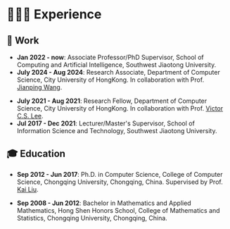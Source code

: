 # 👨🏻‍💻 Experience

## 💼 Work

- **Jan 2022 - now**: Associate Professor/PhD Supervisor, School of Computing and Artificial Intelligence, Southwest Jiaotong University.
- **July 2024 - Aug 2024**: Research Associate, Department of Computer Science, City University of HongKong. In collaboration with Prof. <a href="https://scholar.google.com.hk/citations?hl=zh-CN&user=bow_liAAAAAJ" class="no-underline">Jianping Wang</a>.
<!-- - **Jul 2017 - Jun 2021 (now)**: Postdoctoral Research Fellow, Shenzhen Institute for Advanced Study, University of Electronic Science and Technology of China, Shenzhen, China. 
 -->
 - **July 2021 - Aug 2021**: Research Fellow, Department of Computer Science, City University of HongKong. In collaboration with Prof. <a href="https://www.eee.hku.hk/people/csvlee/" class="no-underline">Victor C.S. Lee</a>.
 - **Jul 2017 - Dec 2021**: Lecturer/Master's Supervisor, School of Information Science and Technology, Southwest Jiaotong University.


## 🎓 Education

- **Sep 2012 - Jun 2017**: Ph.D. in Computer Science, College of Computer Science, Chongqing University, Chongqing, China. Supervised by Prof. <a href="https://scholar.google.com.hk/citations?user=6YkCbT8AAAAJ&hl" class="no-underline">Kai Liu</a>.
<!-- - **Sep 2012 - Jun 2019**: Postgraduate student (Joined the successive postgraduate-doctor program in 2019), Computer Science, College of Computer Science, Chongqing University, Chongqing, China. --> 
<!-- and Prof. <a href="https://scholar.google.com/citations?user=6YkCbT8AAAAJ" class="no-underline">Qingfeng Zhuge</a> -->
- **Sep 2008 - Jun 2012**: Bachelor in Mathematics and Applied Mathematics, Hong Shen Honors School, College of Mathematics and Statistics, Chongqing University, Chongqing, China.





<!-- <script type="text/javascript" id="clustrmaps" src="//clustrmaps.com/map_v2.js?d=Za8K4LovkkIiPQYim0sS3KGikoZJj1XVw-J9ySqprXA&cl=ffffff&w=a"></script> -->
<script type="text/javascript" id="clustrmaps" 
  src="//clustrmaps.com/map_v2.js?d=Za8K4LovkkIiPQYim0sS3KGikoZJj1XVw-J9ySqprXA&cl=ffffff&w=a"></script>

<style>
  #clustrmaps-container {
    width: 200px;
    height: 150px;
  }
</style>


<!-- ## 😎 Membership

- **Sep 2023 - now**: Member #G0818M, China Computer Federation (CCF).
- **Oct 2023 - now**: Member #3120145, Association for Computing Machinery (ACM).
- **Sep 2023 - now**: Member #99619216, Institute of Electrical and Electronics Engineers (IEEE).
- **Nov 2020 - Aug 2023**: Student Member #G0818G, China Computer Federation (CCF). -->

<!-- ## 👀 Reviewer

#### Journal

- IEEE Transactions on Intelligent Transportation Systems (T-ITS)
- IEEE Transactions on Consumer Electronics (TCE)
- IEEE Transactions on Vehicular Technology (TVT)
- Journal of Systems Architecture (JSA)
- Neural Computing and Applications (NCAA)
- The Journal of Supercomputing (TJSC)
- Journal of Computer Research and Development
- Tien Tzu Hsueh Pao/Acta Electronica Sinica

#### Conference

- IEEE Vehicular Technology Conference (VTC-Fall'23)
- International Conference on Artificial Intelligence of Things and Systems (AIoTSys'23)
- IEEE International Conference on Intelligent Transportation Systems (ITSC'22,23)
- IEEE Global Communications Conference (GLOBECOM'21,23)
- International Conference on Algorithms and Architectures for Parallel Processing (ICA3PP'21)
- China Conference on Internet of Things (Wireless Sensor Network) (CWSN'21)
- IEEE International Conference on Trust, Security and Privacy in Computing and Communications (TrustCom'20)
- IEEE International Symposium on Product Compliance Engineering-Asia (ISPCE-CN'20) -->
